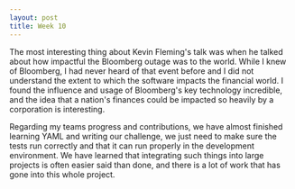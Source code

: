 ```yaml
---
layout: post
title: Week 10
---
```


The most interesting thing about Kevin Fleming's talk was when he talked about how impactful the Bloomberg outage was to the world. While I knew of Bloomberg, I had never heard of that event before and I did not understand the extent to which the software impacts the financial world. I found the influence and usage of Bloomberg's key technology incredible, and the idea that a nation's finances could be impacted so heavily by a corporation is interesting. 

Regarding my teams progress and contributions, we have almost finished learning YAML and writing our challenge, we just need to make sure the tests run correctly and that it can run properly in the development environment. We have learned that integrating such things into large projects is often easier said than done, and there is a lot of work that has gone into this whole project. 
